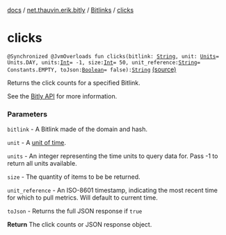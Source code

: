 [docs](../../index.md) / [net.thauvin.erik.bitly](../index.md) / [Bitlinks](index.md) / [clicks](./clicks.md)

# clicks

`@Synchronized @JvmOverloads fun clicks(bitlink: `[`String`](https://kotlinlang.org/api/latest/jvm/stdlib/kotlin/-string/index.html)`, unit: `[`Units`](../-units/index.md)` = Units.DAY, units: `[`Int`](https://kotlinlang.org/api/latest/jvm/stdlib/kotlin/-int/index.html)` = -1, size: `[`Int`](https://kotlinlang.org/api/latest/jvm/stdlib/kotlin/-int/index.html)` = 50, unit_reference: `[`String`](https://kotlinlang.org/api/latest/jvm/stdlib/kotlin/-string/index.html)` = Constants.EMPTY, toJson: `[`Boolean`](https://kotlinlang.org/api/latest/jvm/stdlib/kotlin/-boolean/index.html)` = false): `[`String`](https://kotlinlang.org/api/latest/jvm/stdlib/kotlin/-string/index.html) [(source)](https://github.com/ethauvin/bitly-shorten/tree/master/src/main/kotlin/net/thauvin/erik/bitly/Bitlinks.kt#L70)

Returns the click counts for a specified Bitlink.

See the [Bitly API](https://dev.bitly.com/v4/#operation/getClicksSummaryForBitlink) for more information.

### Parameters

`bitlink` - A Bitlink made of the domain and hash.

`unit` - A [unit of time](../-units/index.md).

`units` - An integer representing the time units to query data for. Pass -1 to return all units available.

`size` - The quantity of items to be be returned.

`unit_reference` - An ISO-8601 timestamp, indicating the most recent time for which to pull metrics.
Will default to current time.

`toJson` - Returns the full JSON response if `true`

**Return**
The click counts or JSON response object.

